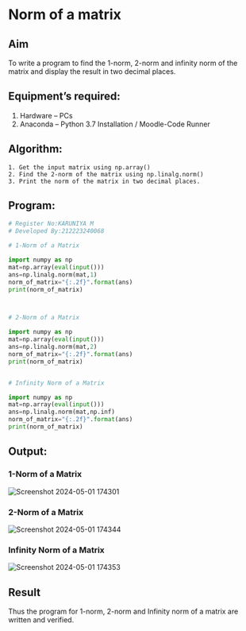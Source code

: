 # Norm of a matrix
## Aim
To write a program to find the 1-norm, 2-norm and infinity norm of the matrix and display the result in two decimal places.
## Equipment’s required:
1.	Hardware – PCs
2.	Anaconda – Python 3.7 Installation / Moodle-Code Runner
## Algorithm:
	1. Get the input matrix using np.array()   
    2. Find the 2-norm of the matrix using np.linalg.norm()
	3. Print the norm of the matrix in two decimal places.
## Program:
```Python
# Register No:KARUNIYA M
# Developed By:212223240068

# 1-Norm of a Matrix

import numpy as np
mat=np.array(eval(input()))
ans=np.linalg.norm(mat,1)
norm_of_matrix="{:.2f}".format(ans)
print(norm_of_matrix)



# 2-Norm of a Matrix

import numpy as np
mat=np.array(eval(input()))
ans=np.linalg.norm(mat,2)
norm_of_matrix="{:.2f}".format(ans)
print(norm_of_matrix)


# Infinity Norm of a Matrix

import numpy as np
mat=np.array(eval(input()))
ans=np.linalg.norm(mat,np.inf)
norm_of_matrix="{:.2f}".format(ans)
print(norm_of_matrix)

```
## Output:

### 1-Norm of a Matrix

![Screenshot 2024-05-01 174301](https://github.com/etjabajasphin/Norm-of-a-matrix/assets/161425769/2d699e86-a938-47ac-b8c6-708a6f6dcbca)


### 2-Norm of a Matrix

![Screenshot 2024-05-01 174344](https://github.com/etjabajasphin/Norm-of-a-matrix/assets/161425769/39d86199-84a7-4378-99f9-31bcbe2be0b4)


### Infinity Norm of a Matrix

![Screenshot 2024-05-01 174353](https://github.com/etjabajasphin/Norm-of-a-matrix/assets/161425769/9ec425b4-6799-433a-8807-bee567e1c157)

## Result
Thus the program for 1-norm, 2-norm and Infinity norm of a matrix are written and verified.
